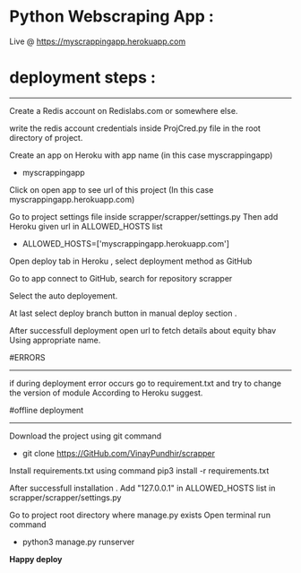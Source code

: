 # Python Webscraping App :

Live @ https://myscrappingapp.herokuapp.com


# deployment steps :
_______________________________
Create a Redis account on Redislabs.com or somewhere else.

write the redis account credentials inside ProjCred.py file in the root directory of project.

Create an app on Heroku with app name (in this case myscrappingapp)
 - myscrappingapp

Click on open app to see url of this project
(In this case myscrappingapp.herokuapp.com)

Go to project settings file inside scrapper/scrapper/settings.py
Then add Heroku given url in ALLOWED_HOSTS list

- ALLOWED_HOSTS=['myscrappingapp.herokuapp.com']

Open  deploy tab in Heroku , select deployment method as GitHub

Go to app connect to GitHub, search for repository
scrapper

Select the auto deployement.

At last select deploy branch button  in manual deploy section .

After successfull deployment open url to fetch details about equity bhav 
Using appropriate name.




#ERRORS
____________________________
if during deployment error occurs go to requirement.txt and try to change the version of module 
According to Heroku suggest.



#offline deployment
______________________________
Download the project using git command
 - git clone https://GitHub.com/VinayPundhir/scrapper

Install requirements.txt using command
    pip3 install -r requirements.txt

After successfull installation .
Add "127.0.0.1" in ALLOWED_HOSTS list in scrapper/scrapper/settings.py

Go to project root directory where manage.py exists
Open terminal run command
 - python3 manage.py runserver 

**Happy deploy**


 




 

